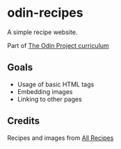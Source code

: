 # odin-recipes

A simple recipe website.

Part of [The Odin Project curriculum](https://www.theodinproject.com/lessons/foundations-recipes)

## Goals
- Usage of basic HTML tags
- Embedding images
- Linking to other pages

## Credits

Recipes and images from [All Recipes](https://www.allrecipes.com/)